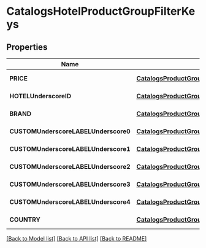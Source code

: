 # CatalogsHotelProductGroupFilterKeys

## Properties
Name | Type | Description | Notes
------------ | ------------- | ------------- | -------------
**PRICE** | [**CatalogsProductGroupPricingCurrencyCriteria**](CatalogsProductGroupPricingCurrencyCriteria.md) |  | [default to null]
**HOTELUnderscoreID** | [**CatalogsProductGroupMultipleStringCriteria**](CatalogsProductGroupMultipleStringCriteria.md) |  | [default to null]
**BRAND** | [**CatalogsProductGroupMultipleStringCriteria**](CatalogsProductGroupMultipleStringCriteria.md) |  | [default to null]
**CUSTOMUnderscoreLABELUnderscore0** | [**CatalogsProductGroupMultipleStringCriteria**](CatalogsProductGroupMultipleStringCriteria.md) |  | [default to null]
**CUSTOMUnderscoreLABELUnderscore1** | [**CatalogsProductGroupMultipleStringCriteria**](CatalogsProductGroupMultipleStringCriteria.md) |  | [default to null]
**CUSTOMUnderscoreLABELUnderscore2** | [**CatalogsProductGroupMultipleStringCriteria**](CatalogsProductGroupMultipleStringCriteria.md) |  | [default to null]
**CUSTOMUnderscoreLABELUnderscore3** | [**CatalogsProductGroupMultipleStringCriteria**](CatalogsProductGroupMultipleStringCriteria.md) |  | [default to null]
**CUSTOMUnderscoreLABELUnderscore4** | [**CatalogsProductGroupMultipleStringCriteria**](CatalogsProductGroupMultipleStringCriteria.md) |  | [default to null]
**COUNTRY** | [**CatalogsProductGroupMultipleCountriesCriteria**](CatalogsProductGroupMultipleCountriesCriteria.md) |  | [default to null]

[[Back to Model list]](../README.md#documentation-for-models) [[Back to API list]](../README.md#documentation-for-api-endpoints) [[Back to README]](../README.md)


